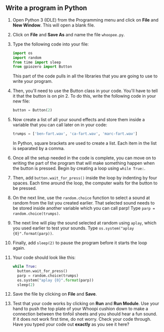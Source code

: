 ## Write a program in Python

1. Open Python 3 (IDLE) from the Programming menu and click on **File** and **New Window**. This will open a blank file.
1. Click on **File** and **Save As** and name the file `whoopee.py`.
1. Type the following code into your file:

   ``` python
   import os
   import random
   from time import sleep
   from gpiozero import Button
   ```

   This part of the code pulls in all the libraries that you are going to use to write your program.

1. Then, you'll need to use the Button class in your code. You'll have to tell it that the button is on pin 2. To do this, write the following code in your new file:

   ``` python
   button = Button(2)
   ```

1. Now create a list of all your sound effects and store them inside a variable that you can call later on in your code:

   ``` python
   trumps = ['ben-fart.wav', 'ca-fart.wav', 'marc-fart.wav']
   ```

   In Python, square brackets are used to create a list. Each item in the list is separated by a comma.

1. Once all the setup needed in the code is complete, you can move on to writing the part of the program that will make something happen when the button is pressed. Begin by creating a loop using `while True:`.
1. Then, add `button.wait_for_press()` inside the loop by indenting by four spaces. Each time around the loop, the computer waits for the button to be pressed.
1. On the next line, use the `random.choice` function to select a sound at random from the list you created earlier. That selected sound needs to be stored inside another variable which you can call parp! Type `parp = random.choice(trumps)`.
1. The next line will play the sound selected at random using `aplay`, which you used earlier to test your sounds. Type `os.system("aplay {0}".format(parp))`.
1. Finally, add `sleep(2)` to pause the program before it starts the loop again.
1. Your code should look like this:

   ``` python
   while True:
     button.wait_for_press()
     parp = random.choice(trumps)
     os.system("aplay {0}".format(parp))
     sleep(2)
   ```

1. Save the file by clicking on **File** and **Save**.

1. Test that your code works by clicking on **Run** and **Run Module**. Use your hand to push the top plate of your Whoopi cushion down to make a connection between the tinfoil sheets and you should hear a fun sound. If it does not work first time, do not worry. Check your code through. Have you typed your code out **exactly** as you see it here?
